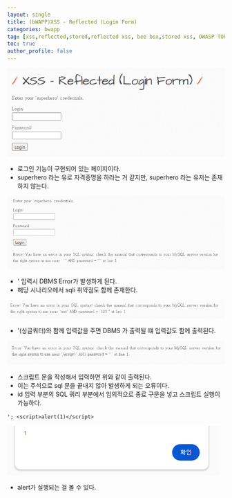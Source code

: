 ```yaml
---
layout: single
title: (bWAPP)XSS - Reflected (Login Form)
categories: bwapp
tag: [xss,reflected,stored,reflected xss, bee box,stored xss, OWASP TOP 10, OWASP, bwapp, dom xss]
toc: true
author_profile: false
---
```


![그림 1-1](/assets/image/bwapp/xss/Reflected%20(Login%20Form)-archive/image.png)
- 로그인 기능이 구현되어 있는 페이지이다.
- superhero 라는 유로 자격증명을 하라는 거 같지만, superhero 라는 유저는 존재하지 않는다.


![그림 1-2](/assets/image/bwapp/xss/Reflected%20(Login%20Form)-archive/image-1.png)
- ' 입력시 DBMS Error가 발생하게 된다.
- 해당 시나리오에서 sqli 취약점도 함께 존재한다.

![그림 1-3](/assets/image/bwapp/xss/Reflected%20(Login%20Form)-archive/image-2.png)
- '(싱글쿼터)와 함께 입력값을 주면 DBMS 가 출력될 떄 입력값도 함께 출력된다.

![그림 1-4](/assets/image/bwapp/xss/Reflected%20(Login%20Form)-archive/image-3.png)
- 스크립트 문을 작성해서 입력하면 위와 같이 출력된다.
- 이는 주석으로 sql 문을 끝내지 않아 발생하게 되는 오류이다.
- id 입력 부분의 SQL 쿼리 부분에서 임의적으로 종료 구문을 넣고 스크립트 실행이 가능하다.

```
'; <script>alert(1)</script>
```

![그림 1-5](/assets/image/bwapp/xss/Reflected%20(Login%20Form)-archive/image-4.png)
- alert가 실행되는 걸 볼 수 있다.